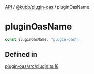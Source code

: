 [API](../../../packages.md) / [@kubb/plugin-oas](../index.md) / pluginOasName

# pluginOasName

```ts
const pluginOasName: "plugin-oas";
```

## Defined in

[plugin-oas/src/plugin.ts:16](https://github.com/kubb-project/kubb/blob/dcebbafbee668a7722775212bce85eec29e39573/packages/plugin-oas/src/plugin.ts#L16)
